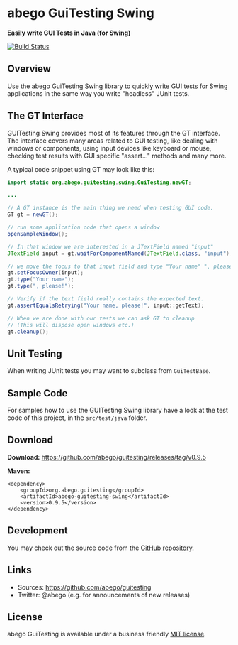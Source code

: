 # abego GuiTesting Swing
 
__Easily write GUI Tests in Java (for Swing)__

[![Build Status](https://travis-ci.com/abego/guitesting-swing.svg?branch=master)](https://travis-ci.com/abego/guitesting-swing)
## Overview

Use the abego GuiTesting Swing library to quickly write GUI tests for Swing 
applications in the same way you write "headless" JUnit tests.

## The GT Interface
 
GUITesting Swing provides most of its features through the GT interface.
The interface covers many areas  related to GUI testing, 
like dealing with windows or components, using input devices like 
keyboard or mouse, checking test results with GUI specific 
"assert..." methods and many more.

A typical code snippet using GT may look like this:

```java
import static org.abego.guitesting.swing.GuiTesting.newGT;

...

// A GT instance is the main thing we need when testing GUI code.
GT gt = newGT();

// run some application code that opens a window
openSampleWindow();

// In that window we are interested in a JTextField named "input"
JTextField input = gt.waitForComponentNamed(JTextField.class, "input");

// we move the focus to that input field and type "Your name" ", please!"
gt.setFocusOwner(input);
gt.type("Your name");
gt.type(", please!");

// Verify if the text field really contains the expected text.
gt.assertEqualsRetrying("Your name, please!", input::getText);

// When we are done with our tests we can ask GT to cleanup
// (This will dispose open windows etc.)
gt.cleanup();
```
   
## Unit Testing

When writing JUnit tests you may want to subclass from `GuiTestBase`.

## Sample Code

For samples how to use the GUITesting Swing library have a look 
at the test code of this project, in the `src/test/java` folder.

## Download

__Download:__ https://github.com/abego/guitesting/releases/tag/v0.9.5

__Maven:__

```
<dependency>
    <groupId>org.abego.guitesting</groupId>
    <artifactId>abego-guitesting-swing</artifactId>
    <version>0.9.5</version>
</dependency>
```

## Development

You may check out the source code from the 
[GitHub repository](https://github.com/abego/guitesting).

## Links

- Sources: https://github.com/abego/guitesting
- Twitter: @abego (e.g. for announcements of new releases)

## License

abego GuiTesting is available under a business friendly [MIT license](https://www.abego-software.de/legal/mit-license.html).
